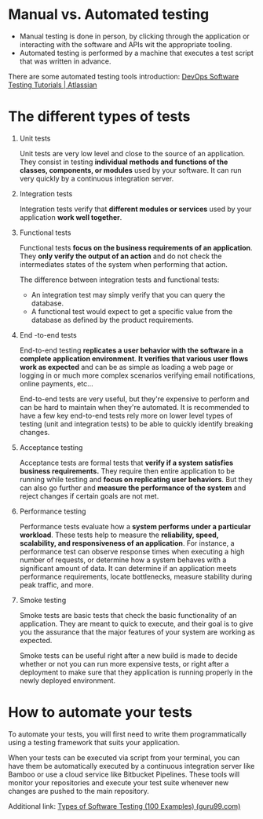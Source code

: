 # Manual vs. Automated testing

- Manual testing is done in person, by clicking through the application or interacting with the software and APIs wit the appropriate tooling.
- Automated testing is performed by a machine that executes a test script that was written in advance.

There are some automated testing tools introduction: [DevOps Software Testing Tutorials | Atlassian](https://www.atlassian.com/devops/testing-tutorials)



# The different types of tests

1. Unit tests

   Unit tests are very low level and close to the source of an application. They consist in testing **individual methods and functions of the classes, components, or modules** used by your software. It can run very quickly by a continuous integration server.

2. Integration tests

   Integration tests verify that **different modules or services** used by your application **work well together**.

3. Functional tests

   Functional tests **focus on the business requirements of an application**. They **only verify the output of an action** and do not check the intermediates states of the system when performing that action.

   The difference between integration tests and functional tests:

   - An integration test may simply verify that you can query the database.
   - A functional test would expect to get a specific value from the database as defined by the product requirements.

4. End -to-end tests

   End-to-end testing **replicates a user behavior with the software in a complete application environment**. **It verifies that various user flows work as expected** and can be as simple as loading a web page or logging in or much more complex scenarios verifying email notifications, online payments, etc...

   End-to-end tests are very useful, but they're expensive to perform and can be hard to maintain when they're automated. It is recommended to have a few key end-to-end tests rely more on lower level types of testing (unit and integration tests) to be able to quickly identify breaking changes.

5. Acceptance testing

   Acceptance tests are formal tests that **verify if a system satisfies business requirements.** They require then entire application to be running while testing and **focus on replicating user behaviors**. But they can also go further and **measure the performance of the system** and reject changes if certain goals are not met.

6. Performance testing

   Performance tests evaluate how a **system performs under a particular workload**. These tests help to measure the **reliability, speed, scalability, and responsiveness of an application**. For instance, a performance test can observe response times when executing a high number of requests, or determine how a system behaves with a significant amount of data. It can determine if an application meets performance requirements, locate bottlenecks, measure stability during peak traffic, and more.

7. Smoke testing

   Smoke tests are basic tests that check the basic functionality of an application. They are meant to quick to execute, and their goal is to give you the assurance that the major features of your system are working as expected.

   Smoke tests can be useful right after a new build is made to decide whether or not you can run more expensive tests, or right after a deployment to make sure that they application is running properly in the newly deployed environment.

# How to automate your tests

To automate your tests, you will first need to write them programmatically using a testing framework that suits your application.

When your tests can be executed via script from your terminal, you can have them be automatically executed by a continuous integration server like Bamboo or use a cloud service like Bitbucket Pipelines. These tools will monitor your repositories and execute your test suite whenever new changes are pushed to the main repository.





Additional link: [Types of Software Testing (100 Examples) (guru99.com)](https://www.guru99.com/types-of-software-testing.html)